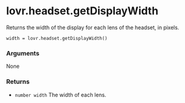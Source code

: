 <!--
category: reference
-->

lovr.headset.getDisplayWidth
===

Returns the width of the display for each lens of the headset, in pixels.

    width = lovr.headset.getDisplayWidth()

### Arguments

None

### Returns

- `number width` The width of each lens.
